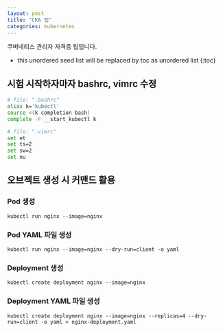 ```yaml
---
layout: post
title: "CKA 팁"
categories: kubernetes
---
```


쿠버네티스 관리자 자격증 팁입니다.

* this unordered seed list will be replaced by toc as unordered list
{:toc}

## 시험 시작하자마자 bashrc, vimrc 수정

~~~bash
# file: ".bashrc"
alias k='kubectl'
source <(k completion bash)
complete -F __start_kubectl k
~~~

~~~bash
# file: ".vimrc"
set et
set ts=2
set sw=2
set nu
~~~

## 오브젝트 생성 시 커맨드 활용

### Pod 생성

```
kubectl run nginx --image=nginx
```

### Pod YAML 파일 생성

```
kubectl run nginx --image=nginx --dry-run=client -o yaml
```

### Deployment 생성

```
kubectl create deployment nginx --image=nginx
```

### Deployment YAML 파일 생성

```
kubectl create deployment nginx --image=nginx --replicas=4 --dry-run=client -o yaml > nginx-deployment.yaml
```


